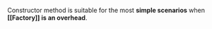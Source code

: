Constructor method is suitable for the most **simple scenarios** when **[[Factory]] is an overhead**.

